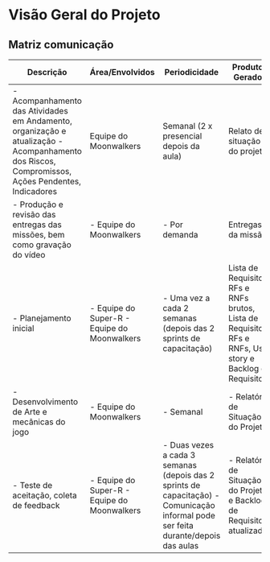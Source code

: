 # Visão Geral do Projeto

## **Matriz comunicação**

| Descrição                                                                                                                                       | Área/Envolvidos                             | Periodicidade                                                                                                                      | Produtos Gerados                                                                                                                                                 |
| ----------------------------------------------------------------------------------------------------------------------------------------------- | ------------------------------------------- | ---------------------------------------------------------------------------------------------------------------------------------- | ---------------------------------------------------------------------------------------------------------------------------------------------------------------- |
| - Acompanhamento das Atividades em Andamento, organização e atualização - Acompanhamento dos Riscos, Compromissos, Ações Pendentes, Indicadores | Equipe do Moonwalkers                       | Semanal (2 x presencial depois da aula)                                                                                            | Relato de situação do projeto                                                                                                                                    |
| - Produção e revisão das entregas das missões, bem como gravação do vídeo                                                                       | - Equipe do Moonwalkers                     | - Por demanda                                                                                                                      | Entregas da missão                                                                                                                                               |
| - Planejamento inicial | - Equipe do Super-R - Equipe do Moonwalkers | - Uma vez a cada 2 semanas (depois das 2 sprints de capacitação)                                                                   | Lista de Requisitos RFs e RNFs brutos, Lista de Requisitos RFs e RNFs, User story e Backlog de Requisitos |
| - Desenvolvimento de Arte e mecânicas do jogo | - Equipe do Moonwalkers | - Semanal    | - Relatório de Situação do Projeto |
| - Teste de aceitação, coleta de feedback   | - Equipe do Super-R - Equipe do Moonwalkers | - Duas vezes a cada 3 semanas (depois das 2 sprints de capacitação) - Comunicação informal pode ser feita durante/depois das aulas | - Relatório de Situação do Projeto e Backlog de Requisitos atualizados             |
